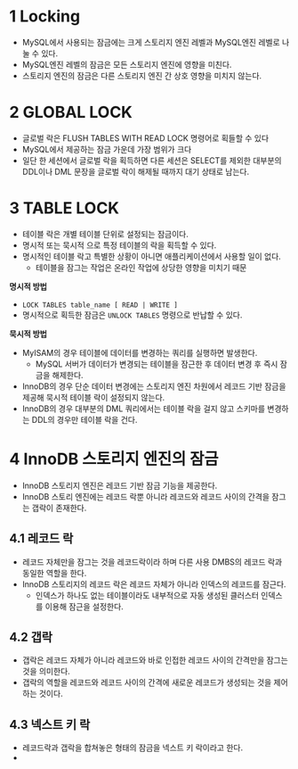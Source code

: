 # 1 Locking

- MySQL에서 사용되는 잠금에는 크게 스토리지 엔진 레벨과 MySQL엔진 레벨로 나눌 수 있다.
- MySQL엔진 레벨의 잠금은 모든 스토리지 엔진에 영향을 미친다.
- 스토리지 엔진의 잠금은 다른 스토리지 엔진 간 상호 영향을 미치지 않는다.





# 2 GLOBAL LOCK

- 글로벌 락은 FLUSH TABLES WITH READ LOCK 명령어로 획들할 수 있다
- MySQL에서 제공하는 잠금 가운데 가장 범위가 크다
- 일단 한 세션에서 글로벌 락을 획득하면 다른 세션은 SELECT를 제외한 대부분의 DDL이나 DML 문장을 글로벌 락이 해제될 때까지 대기 상태로 남는다.



# 3 TABLE LOCK

- 테이블 락은 개별 테이블 단위로 설정되는 잠금이다.
- 명시적 또는 묵시적 으로 특정 테이블의 락을 획득할 수 있다.
- 명시적인 테이블 락고 특별한 상황이 아니면 애플리케이션에서 사용할 일이 없다.
  - 테이블을 잠그는 작업은 온라인 작업에 상당한 영향을 미치기 때문



**명시적 방법**

- `LOCK TABLES table_name [ READ | WRITE ]`
- 명시적으로 획득한 잠금은 `UNLOCK TABLES` 명령으로 반납할 수 있다.



**묵시적 방법**

- MyISAM의 경우 테이블에 데이터를 변경하는 쿼리를 실행하면 발생한다.
  - MySQL 서버가 데이터가 변경되는 테이블을 잠근한 후 데이터 변경 후 즉시 잠금을 해제한다.
- InnoDB의 경우 단순 데이터 변경에는 스토리지 엔진 차원에서 레코드 기반 잠금을 제공해 묵시적 테이블 락이 설정되지 않는다.
- InnoDB의 경우 대부분의 DML 쿼리에서는 테이블 락을 걸지 않고 스키마를 변경하는 DDL의 경우만 테이블 락을 건다.



# 4 InnoDB 스토리지 엔진의 잠금

- InnoDB 스토리지 엔진은 레코드 기반 잠금 기능을 제공한다.
- InnoDB 스토리 엔진에는 레코드 락뿐 아니라 레코드와 레코드 사이의 간격을 잠그는 갭락이 존재한다.



## 4.1 레코드 락

- 레코드 자체만을 잠그는 것을 레코드락이라 하며 다른 사용 DMBS의 레코드 락과 동일한 역할을 한다.
- InnoDB 스토리지의 레코드 락은 레코드 자체가 아니라 인덱스의 레코드를 잠근다.
  - 인덱스가 하나도 없는 테이블이라도 내부적으로 자동 생성된 클러스터 인덱스를 이용해 잠근을 설정한다.



## 4.2 갭락

- 갭락은 레코드 자체가 아니라 레코드와 바로 인접한 레코드 사이의 간격만을 잠그는 것을 의미한다.
- 갭락의 역할을 레코드와 레코드 사이의 간격에 새로운 레코드가 생성되는 것을 제어하는 것이다.



## 4.3 넥스트 키 락

- 레코드락과 갭락을 합쳐놓은 형태의 잠금을 넥스트 키 락이라고 한다.
- 